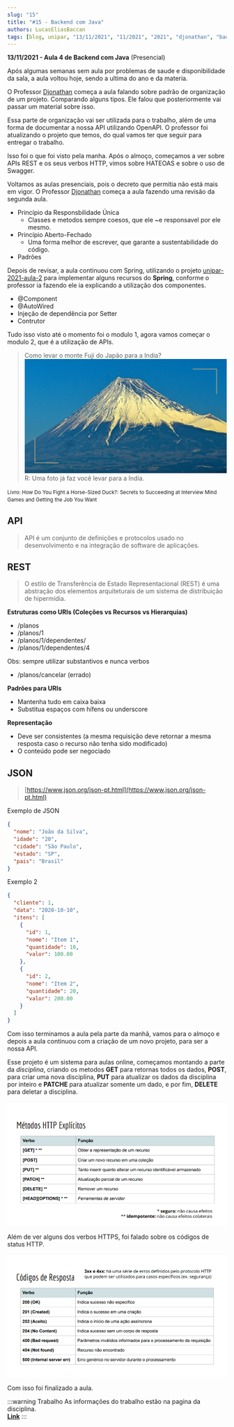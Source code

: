 ```yaml
---
slug: "15"
title: "#15 - Backend com Java"
authors: LucasEliasBaccan
tags: [blog, unipar, "13/11/2021", "11/2021", "2021", "djonathan", "backend com java", "presencial"]
---
```


**13/11/2021 - Aula 4 de Backend com Java** (Presencial)

Após algumas semanas sem aula por problemas de saude e disponibilidade da sala, a aula voltou hoje, sendo a ultima do ano e da materia. 

O Professor [Djonathan](/professores/djonathan) começa a aula falando sobre padrão de organização de um projeto. Comparando alguns tipos. Ele falou que posteriormente vai passar um material sobre isso.

Essa parte de organização vai ser utilizada para o trabalho, além de uma forma de documentar a nossa API utilizando OpenAPI. O professor foi atualizando o projeto que temos, do qual vamos ter que seguir para entregar o trabalho.

Isso foi o que foi visto pela manha. Após o almoço, começamos a ver sobre APIs REST e os seus verbos HTTP, vimos sobre HATEOAS e sobre o uso de Swagger.

Voltamos as aulas presenciais, pois o decreto que permitia não está mais em vigor. O Professor [Djonathan](/professores/djonathan) começa a aula fazendo uma revisão da segunda aula.

- Princípio da Responsbilidade Única
  - Classes e metodos sempre coesos, que ele ~e responsavel por ele mesmo.
- Princípio Aberto-Fechado
  - Uma forma melhor de escrever, que garante a sustentabilidade do código.
- Padrões

Depois de revisar, a aula continuou com Spring, utilizando o projeto [unipar-2021-aula-2](https://github.com/pos-unipar/unipar-2021-aula-2) para implementar alguns recursos do **Spring**, conforme o professor ia fazendo ele ia explicando a utilização dos componentes. 

- @Component
- @AutoWired
- Injeção de dependência por Setter
- Contrutor


Tudo isso visto até o momento foi o modulo 1, agora vamos começar o modulo 2, que é a utilização de APIs.

> Como levar o monte Fuji do Japão para a India?
![Monte Fuji](/docs/aula-14/imagem1.png)
R: Uma foto já faz você levar para a India.

<small>
Livro: How Do You Fight a Horse-Sized Duck?: Secrets to Succeeding at Interview Mind Games and Getting the Job You Want
</small>

## API

> API é um conjunto de definições e protocolos usado no desenvolvimento e na integração de software de aplicações.

## REST

> O estilo de Transferência de Estado Representacional (REST) é uma abstração dos elementos arquiteturais de um sistema de distribuição de hipermídia.

**Estruturas como URIs (Coleções vs Recursos vs Hierarquias)**  
- /planos
- /planos/1
- /planos/1/dependentes/
- /planos/1/dependentes/4

Obs: sempre utilizar substantivos e nunca verbos  
- /planos/cancelar (errado)

**Padrões para URIs**  
- Mantenha tudo em caixa baixa
- Substitua espaços com hífens ou underscore

**Representação**
- Deve ser consistentes (a mesma requisição deve retornar a mesma resposta caso o recurso não tenha sido modificado)
- O conteúdo pode ser negociado

## JSON
> [https://www.json.org/json-pt.html](https://www.json.org/json-pt.html)

Exemplo de JSON
```json
{
  "nome": "João da Silva",
  "idade": "20",
  "cidade": "São Paulo",
  "estado": "SP",
  "pais": "Brasil"
}
```
Exemplo 2
```json
{
  "cliente": 1,
  "data": "2020-10-10",
  "itens": [
    {
      "id": 1,
      "nome": "Item 1",
      "quantidade": 10,
      "valor": 100.00
    },
    {
      "id": 2,
      "nome": "Item 2",
      "quantidade": 20,
      "valor": 200.00
    }
  ]
}
```

Com isso terminamos a aula pela parte da manhã, vamos para o almoço e depois a aula continuou com a criação de um novo projeto, para ser a nossa API.

Esse projeto é um sistema para aulas online, começamos montando a parte da *disciplina*, criando os metodos **GET** para retornas todos os dados, **POST**, para criar uma nova disciplina, **PUT** para atualizar os dados da disciplina por inteiro e **PATCHE** para atualizar somente um dado, e por fim, **DELETE** para deletar a disciplina.

![Verbos HTTP](/docs/aula-14/imagem2.png)

Além de ver alguns dos verbos HTTPS, foi falado sobre os códigos de status HTTP.

![Status HTTP](/docs/aula-14/imagem3.png)

Com isso foi finalizado a aula.

:::warning Trabalho
As informações do trabalho estão na pagina da disciplina.  
[**Link**](/docs/backend-java#trabalho-final)
:::